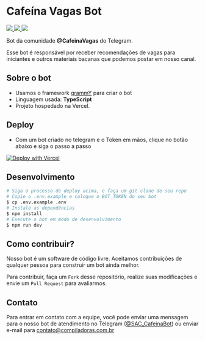 # Cafeína Vagas Bot

<p>
    <a href="LICENSE">
        <img src="https://img.shields.io/badge/licen%C3%A7a-MIT-green" />
    </a>
    <a href="https://t.me/CafeinaVagas">
        <img src="https://img.shields.io/badge/canal-@cafeinavagas-blue" />
    </a>
    <a href="https://t.me/CafeinaVagas">
        <img src="https://img.shields.io/badge/chat-@cafeinavagaschat-orange" />
    </a>
</p>

Bot da comunidade **@CafeinaVagas** do Telegram.

Esse bot é responsável por receber recomendações de vagas para iniciantes e outros materiais bacanas que podemos postar em nosso canal.

## Sobre o bot

- Usamos o framework [grammY](https://github.com/grammyjs/grammY) para criar o bot
- Linguagem usada: **TypeScript**
- Projeto hospedado na Vercel.

## Deploy

- Com um bot criado no telegram e o Token em mãos, clique no botão abaixo e siga o passo a passo

[![Deploy with Vercel](https://vercel.com/button)](https://vercel.com/new/clone?repository-url=https%3A%2F%2Fgithub.com%2Fcafeinabots%2Fcafeina-vagas-bot&env=BOT_TOKEN,CHAT_ID&project-name=cafeina-vagas-bot&repository-name=cafeina-vagas-bot)


## Desenvolvimento

```bash
# Siga o processo de deploy acima, e faça um git clone de seu repo
# Copie o .env.example e coloque o BOT_TOKEN do seu bot
$ cp .env.example .env
# Instale as dependências
$ npm install
# Execute o bot em modo de desenvolvimento
$ npm run dev
```

## Como contribuir?

Nosso bot é um software de código livre. Aceitamos contribuições de qualquer pessoa para construir um bot ainda melhor.

Para contribuir, faça um `Fork` desse repositório, realize suas modificações e envie um `Pull Request` para avaliarmos.

## Contato

Para entrar em contato com a equipe, você pode enviar uma mensagem para o nosso bot de atendimento no Telegram ([@SAC_CafeinaBot](https://t.me/SAC_CafeinaBot)) ou enviar e-mail para contato@compiladoras.com.br
